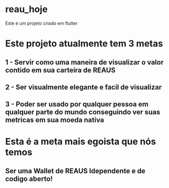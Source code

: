 # reau_hoje

Este é um projeto criado em flutter

# Este projeto atualmente tem 3 metas
## 1 - Servir como uma maneira de visualizar o valor contido em sua carteira de REAUS
## 2 - Ser visualmente elegante e facil de visualizar
## 3 - Poder ser usado por qualquer pessoa em qualquer parte do mundo conseguindo ver suas metricas em sua moeda nativa

# Esta é a meta mais egoista que nós temos
## Ser uma Wallet de REAUS Idependente e de codigo aberto!
